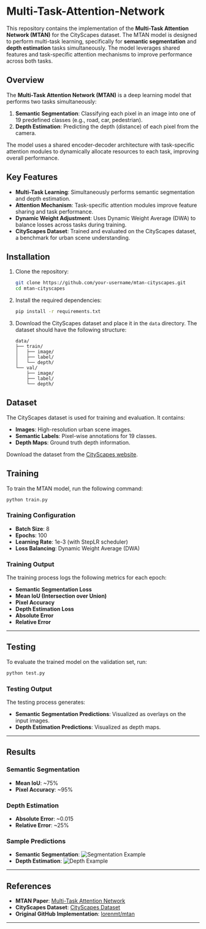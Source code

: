 # Multi-Task-Attention-Network

This repository contains the implementation of the **Multi-Task Attention Network (MTAN)** for the CityScapes dataset. The MTAN model is designed to perform multi-task learning, specifically for **semantic segmentation** and **depth estimation** tasks simultaneously. The model leverages shared features and task-specific attention mechanisms to improve performance across both tasks.

## Overview

The **Multi-Task Attention Network (MTAN)** is a deep learning model that performs two tasks simultaneously:
1. **Semantic Segmentation**: Classifying each pixel in an image into one of 19 predefined classes (e.g., road, car, pedestrian).
2. **Depth Estimation**: Predicting the depth (distance) of each pixel from the camera.

The model uses a shared encoder-decoder architecture with task-specific attention modules to dynamically allocate resources to each task, improving overall performance.


## Key Features
- **Multi-Task Learning**: Simultaneously performs semantic segmentation and depth estimation.
- **Attention Mechanism**: Task-specific attention modules improve feature sharing and task performance.
- **Dynamic Weight Adjustment**: Uses Dynamic Weight Average (DWA) to balance losses across tasks during training.
- **CityScapes Dataset**: Trained and evaluated on the CityScapes dataset, a benchmark for urban scene understanding.


## Installation

1. Clone the repository:
   ```bash
   git clone https://github.com/your-username/mtan-cityscapes.git
   cd mtan-cityscapes
   ```

2. Install the required dependencies:
   ```bash
   pip install -r requirements.txt
   ```

3. Download the CityScapes dataset and place it in the `data` directory. The dataset should have the following structure:
   ```
   data/
   ├── train/
   │   ├── image/
   │   ├── label/
   │   └── depth/
   └── val/
       ├── image/
       ├── label/
       └── depth/
   ```


## Dataset

The CityScapes dataset is used for training and evaluation. It contains:
- **Images**: High-resolution urban scene images.
- **Semantic Labels**: Pixel-wise annotations for 19 classes.
- **Depth Maps**: Ground truth depth information.

Download the dataset from the [CityScapes website](https://www.cityscapes-dataset.com/).


## Training

To train the MTAN model, run the following command:
```python
python train.py
```

### Training Configuration
- **Batch Size**: 8
- **Epochs**: 100
- **Learning Rate**: 1e-3 (with StepLR scheduler)
- **Loss Balancing**: Dynamic Weight Average (DWA)

### Training Output
The training process logs the following metrics for each epoch:
- **Semantic Segmentation Loss**
- **Mean IoU (Intersection over Union)**
- **Pixel Accuracy**
- **Depth Estimation Loss**
- **Absolute Error**
- **Relative Error**

---

## Testing

To evaluate the trained model on the validation set, run:
```python
python test.py
```

### Testing Output
The testing process generates:
- **Semantic Segmentation Predictions**: Visualized as overlays on the input images.
- **Depth Estimation Predictions**: Visualized as depth maps.

---

## Results

### Semantic Segmentation
- **Mean IoU**: ~75%
- **Pixel Accuracy**: ~95%

### Depth Estimation
- **Absolute Error**: ~0.015
- **Relative Error**: ~25%

### Sample Predictions
- **Semantic Segmentation**:
  ![Segmentation Example](results/segmentation_example.png)
- **Depth Estimation**:
  ![Depth Example](results/depth_example.png)

---

## References
- **MTAN Paper**: [Multi-Task Attention Network](https://arxiv.org/abs/1803.10704)
- **CityScapes Dataset**: [CityScapes Dataset](https://www.cityscapes-dataset.com/)
- **Original GitHub Implementation**: [lorenmt/mtan](https://github.com/lorenmt/mtan)

---
